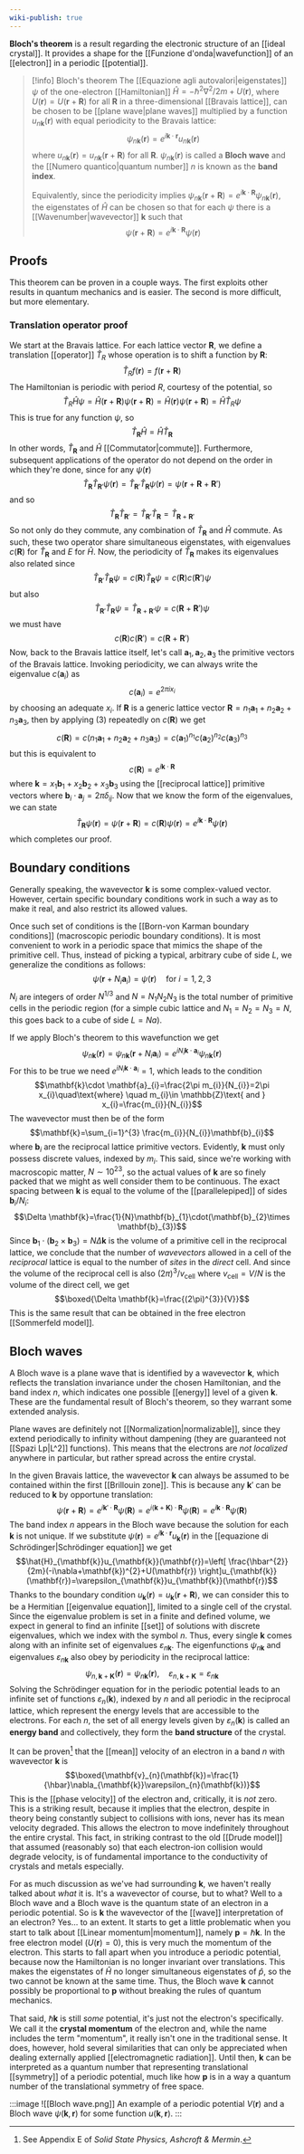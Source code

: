 ```yaml
---
wiki-publish: true
---
```

**Bloch's theorem** is a result regarding the electronic structure of an [[ideal crystal]]. It provides a shape for the [[Funzione d'onda|wavefunction]] of an [[electron]] in a periodic [[potential]].

> [!info] Bloch's theorem
> The [[Equazione agli autovalori|eigenstates]] $\psi$ of the one-electron [[Hamiltonian]] $\hat{H}=-\hbar^{2}\nabla ^{2}/2m + U(\mathbf{r})$, where $U(\mathbf{r})=U(\mathbf{r}+\mathbf{R})$ for all $\mathbf{R}$ in a three-dimensional [[Bravais lattice]], can be chosen to be [[plane wave|plane waves]] multiplied by a function $u_{n\mathbf{k}}(\mathbf{r})$ with equal periodicity to the Bravais lattice:
> $$\psi_{n\mathbf{k}}(\mathbf{r})=e^{i\mathbf{k}\cdot \mathbf{r}}u_{n\mathbf{k}}(\mathbf{r})$$
> where $u_{n\mathbf{k}}(\mathbf{r})=u_{n\mathbf{k}}(\mathbf{r}+\mathbf{R})$ for all $\mathbf{R}$. $\psi_{n\mathbf{k}}(\mathbf{r})$ is called a **Bloch wave** and the [[Numero quantico|quantum number]] $n$ is known as the **band index**.
> 
> Equivalently, since the periodicity implies $\psi_{n\mathbf{k}}(\mathbf{r}+\mathbf{R})=e^{i\mathbf{k}\cdot \mathbf{R}}\psi_{n\mathbf{k}}(\mathbf{r})$, the eigenstates of $\hat{H}$ can be chosen so that for each $\psi$ there is a [[Wavenumber|wavevector]] $\mathbf{k}$ such that
> $$\psi(\mathbf{r}+\mathbf{R})=e^{i\mathbf{k}\cdot \mathbf{R}}\psi(\mathbf{r})$$
## Proofs
This theorem can be proven in a couple ways. The first exploits other results in quantum mechanics and is easier. The second is more difficult, but more elementary.
### Translation operator proof
We start at the Bravais lattice. For each lattice vector $\mathbf{R}$, we define a translation [[operator]]  $\hat{T}_{R}$ whose operation is to shift a function by $\mathbf{R}$:
$$\hat{T}_{R}f(\mathbf{r})=f(\mathbf{r}+\mathbf{R})$$
The Hamiltonian is periodic with period $R$, courtesy of the potential, so
$$\hat{T}_{R}\hat{H}\psi=\hat{H}(\mathbf{r}+\mathbf{R})\psi(\mathbf{r}+\mathbf{R})=\hat{H}(\mathbf{r})\psi(\mathbf{r}+\mathbf{R})=\hat{H}\hat{T}_{R}\psi$$
This is true for any function $\psi$, so
$$\hat{T}_{\mathbf{R}}\hat{H}=\hat{H}\hat{T}_{\mathbf{R}}\tag{1}$$
In other words, $\hat{T}_{\mathbf{R}}$ and $\hat{H}$ [[Commutator|commute]]. Furthermore, subsequent applications of the operator do not depend on the order in which they're done, since for any $\psi(\mathbf{r})$
$$\hat{T}_{\mathbf{R}}\hat{T}_{\mathbf{R}'}\psi(\mathbf{r})=\hat{T}_{\mathbf{R}'}\hat{T}_{\mathbf{R}}\psi(\mathbf{r})=\psi(\mathbf{r}+\mathbf{R}+\mathbf{R}')$$
and so
$$\hat{T}_{\mathbf{R}}\hat{T}_{\mathbf{R}'}=\hat{T}_{\mathbf{R}'}\hat{T}_{\mathbf{R}}=\hat{T}_{\mathbf{R}+\mathbf{R}'}\tag{2}$$
So not only do they commute, any combination of $\hat{T}_{\mathbf{R}}$ and $\hat{H}$ commute. As such, these two operator share simultaneous eigenstates, with eigenvalues $c(\mathbf{R})$ for $\hat{T}_{\mathbf{R}}$ and $E$ for $\hat{H}$. Now, the periodicity of $\hat{T}_{\mathbf{R}}$ makes its eigenvalues also related since
$$\hat{T}_{\mathbf{R}'}\hat{T}_{\mathbf{R}}\psi=c(\mathbf{R})\hat{T}_{\mathbf{R}}\psi=c(\mathbf{R})c(\mathbf{R}')\psi$$
but also
$$\hat{T}_{\mathbf{R}'}\hat{T}_{\mathbf{R}}\psi=\hat{T}_{\mathbf{R}+\mathbf{R}'}\psi=c(\mathbf{R}+\mathbf{R}')\psi$$
we must have
$$c(\mathbf{R})c(\mathbf{R}')=c(\mathbf{R}+\mathbf{R}')\tag{3}$$
Now, back to the Bravais lattice itself, let's call $\mathbf{a}_{1},\mathbf{a}_{2},\mathbf{a}_{3}$ the primitive vectors of the Bravais lattice. Invoking periodicity, we can always write the eigenvalue $c(\mathbf{a}_{i})$ as
$$c(\mathbf{a}_{i})=e^{2\pi ix_{i}}$$
by choosing an adequate $x_{i}$. If $\mathbf{R}$ is a generic lattice vector $\mathbf{R}=n_{1}\mathbf{a}_{1}+n_{2}\mathbf{a}_{2}+n_{3}\mathbf{a}_{3}$, then by applying $(3)$ repeatedly on $c(\mathbf{R})$ we get
$$c(\mathbf{R})=c(n_{1}\mathbf{a}_{1}+n_{2}\mathbf{a}_{2}+n_{3}\mathbf{a}_{3})=c(\mathbf{a}_{1})^{n_{1}}c(\mathbf{a}_{2})^{n_{2}}c(\mathbf{a}_{3})^{n_{3}}$$
but this is equivalent to
$$c(\mathbf{R})=e^{i\mathbf{k}\cdot \mathbf{R}}$$
where $\mathbf{k}=x_{1}\mathbf{b}_{1}+x_{2}\mathbf{b}_{2}+x_{3}\mathbf{b}_{3}$ using the [[reciprocal lattice]] primitive vectors where $\mathbf{b}_{i}\cdot \mathbf{a}_{j}=2\pi \delta_{ij}$. Now that we know the form of the eigenvalues, we can state
$$\hat{T}_{\mathbf{R}}\psi(\mathbf{r})=\psi(\mathbf{r}+\mathbf{R})=c(\mathbf{R})\psi(\mathbf{r})=e^{i\mathbf{k}\cdot \mathbf{R}}\psi(\mathbf{r})$$
which completes our proof.
## Boundary conditions
Generally speaking, the wavevector $\mathbf{k}$ is some complex-valued vector. However, certain specific boundary conditions work in such a way as to make it real, and also restrict its allowed values.

Once such set of conditions is the [[Born-von Karman boundary conditions]] (macroscopic periodic boundary conditions). It is most convenient to work in a periodic space that mimics the shape of the primitive cell. Thus, instead of picking a typical, arbitrary cube of side $L$, we generalize the conditions as follows:
$$\psi(\mathbf{r}+N_{i}\mathbf{a}_{i})=\psi(\mathbf{r})\quad\text{for }i=1,2,3$$
$N_{i}$ are integers of order $N^{1/3}$ and $N=N_{1}N_{2}N_{3}$ is the total number of primitive cells in the periodic region (for a simple cubic lattice and $N_{1}=N_{2}=N_{3}=N$, this goes back to a cube of side $L=Na$).

If we apply Bloch's theorem to this wavefunction we get
$$\psi_{n\mathbf{k}}(\mathbf{r})=\psi_{n\mathbf{k}}(\mathbf{r}+N_{i}\mathbf{a}_{i})=e^{iN_{i}\mathbf{k}\cdot \mathbf{a}_{i}}\psi_{n\mathbf{k}}(\mathbf{r})$$
For this to be true we need $e^{iN_{i}\mathbf{k}\cdot \mathbf{a}_{i}}=1$, which leads to the condition
$$\mathbf{k}\cdot \mathbf{a}_{i}=\frac{2\pi m_{i}}{N_{i}}=2\pi x_{i}\quad\text{where} \quad m_{i}\in \mathbb{Z}\text{ and } x_{i}=\frac{m_{i}}{N_{i}}$$
The wavevector must then be of the form
$$\mathbf{k}=\sum_{i=1}^{3} \frac{m_{i}}{N_{i}}\mathbf{b}_{i}$$
where $\mathbf{b}_{i}$ are the reciprocal lattice primitive vectors. Evidently, $\mathbf{k}$ must only possess discrete values, indexed by $m_{i}$. This said, since we're working with macroscopic matter, $N\sim 10^{23}$, so the actual values of $\mathbf{k}$ are so finely packed that we might as well consider them to be continuous. The exact spacing between $\mathbf{k}$ is equal to the volume of the [[parallelepiped]] of sides $\mathbf{b}_{i}/N_{i}$:
$$\Delta \mathbf{k}=\frac{1}{N}\mathbf{b}_{1}\cdot(\mathbf{b}_{2}\times \mathbf{b}_{3})$$
Since $\mathbf{b}_{1}\cdot(\mathbf{b}_{2}\times \mathbf{b}_{3})=N\Delta \mathbf{k}$ is the volume of a primitive cell in the reciprocal lattice, we conclude that the number of *wavevectors* allowed in a cell of the *reciprocal* lattice is equal to the number of *sites* in the *direct* cell. And since the volume of the reciprocal cell is also $(2\pi)^{3}/v_\text{cell}$ where $v_\text{cell}=V/N$ is the volume of the direct cell, we get
$$\boxed{\Delta \mathbf{k}=\frac{(2\pi)^{3}}{V}}$$
This is the same result that can be obtained in the free electron [[Sommerfeld model]].
## Bloch waves
A Bloch wave is a plane wave that is identified by a wavevector $\mathbf{k}$, which reflects the translation invariance under the chosen Hamiltonian, and the band index $n$, which indicates one possible [[energy]] level of a given $\mathbf{k}$. These are the fundamental result of Bloch's theorem, so they warrant some extended analysis.

Plane waves are definitely not [[Normalization|normalizable]], since they extend periodically to infinity without dampening (they are guaranteed not [[Spazi Lp|L^2]] functions). This means that the electrons are *not localized* anywhere in particular, but rather spread across the entire crystal.

In the given Bravais lattice, the wavevector $\mathbf{k}$ can always be assumed to be contained within the first [[Brillouin zone]]. This is because any $\mathbf{k}'$ can be reduced to $\mathbf{k}$ by opportune translation:
$$\psi(\mathbf{r}+\mathbf{R})=e^{i\mathbf{k}'\cdot \mathbf{R}}\psi(\mathbf{R})=e^{i(\mathbf{k}+\mathbf{K})\cdot \mathbf{R}}\psi(\mathbf{R})=e^{i\mathbf{k}\cdot \mathbf{R}}\psi(\mathbf{R})$$
The band index $n$ appears in the Bloch wave because the solution for each $\mathbf{k}$ is not unique. If we substitute $\psi(\mathbf{r})=e^{i\mathbf{k}\cdot \mathbf{r}}u_{\mathbf{k}}(\mathbf{r})$ in the [[equazione di Schrödinger|Schrödinger equation]] we get
$$\hat{H}_{\mathbf{k}}u_{\mathbf{k}}(\mathbf{r})=\left[ \frac{\hbar^{2}}{2m}(-i\nabla+\mathbf{k})^{2}+U(\mathbf{r}) \right]u_{\mathbf{k}}(\mathbf{r})=\varepsilon_{\mathbf{k}}u_{\mathbf{k}}(\mathbf{r})$$
Thanks to the boundary condition $u_{\mathbf{k}}(\mathbf{r})=u_{\mathbf{k}}(\mathbf{r}+\mathbf{R})$, we can consider this to be a Hermitian [[eigenvalue equation]], limited to a single cell of the crystal. Since the eigenvalue problem is set in a finite and defined volume, we expect in general to find an infinite [[set]] of solutions with discrete eigenvalues, which we index with the symbol $n$. Thus, every single $\mathbf{k}$ comes along with an infinite set of eigenvalues $\varepsilon_{n\mathbf{k}}$. The eigenfunctions $\psi_{n\mathbf{k}}$ and eigenvalues $\varepsilon_{n\mathbf{k}}$ also obey by periodicity in the reciprocal lattice:
$$\psi_{n,\mathbf{k}+\mathbf{K}}(\mathbf{r})=\psi_{n\mathbf{k}}(\mathbf{r}),\quad \varepsilon_{n,\mathbf{k}+\mathbf{K}}=\varepsilon_{n\mathbf{k}}$$
Solving the Schrödinger equation for in the periodic potential leads to an infinite set of functions $\varepsilon_{n}(\mathbf{k})$, indexed by $n$ and all periodic in the reciprocal lattice, which represent the energy levels that are accessible to the electrons. For each $n$, the set of all energy levels given by $\varepsilon_{n}(\mathbf{k})$ is called an **energy band** and collectively, they form the **band structure** of the crystal.

It can be proven[^1] that the [[mean]] velocity of an electron in a band $n$ with wavevector $\mathbf{k}$ is
$$\boxed{\mathbf{v}_{n}(\mathbf{k})=\frac{1}{\hbar}\nabla_{\mathbf{k}}\varepsilon_{n}(\mathbf{k})}$$
This is the [[phase velocity]] of the electron and, critically, it is *not* zero. This is a striking result, because it implies that the electron, despite in theory being constantly subject to collisions with ions, never has its mean velocity degraded. This allows the electron to move indefinitely throughout the entire crystal. This fact, in striking contrast to the old [[Drude model]] that assumed (reasonably so) that each electron-ion collision would degrade velocity, is of fundamental importance to the conductivity of crystals and metals especially.

For as much discussion as we've had surrounding $\mathbf{k}$, we haven't really talked about *what* it is. It's a wavevector of course, but to what? Well to a Bloch wave and a Bloch wave is the quantum state of an electron in a periodic potential. So is $\mathbf{k}$ the wavevector of the [[wave]] interpretation of an electron? Yes... to an extent. It starts to get a little problematic when you start to talk about [[Linear momentum|momentum]], namely $\mathbf{p}=\hbar \mathbf{k}$. In the free electron model ($U(\mathbf{r})=0$), this is very much the momentum of the electron. This starts to fall apart when you introduce a periodic potential, because now the Hamiltonian is no longer invariant over translations. This makes the eigenstates of $\hat{H}$ no longer simultaneous eigenstates of $\hat{p}$, so the two cannot be known at the same time. Thus, the Bloch wave $\mathbf{k}$ cannot possibly be proportional to $\mathbf{p}$ without breaking the rules of quantum mechanics.

That said, $\hbar \mathbf{k}$ is still *some* potential, it's just not the electron's specifically. We call it the **crystal momentum** of the electron and, while the name includes the term "momentum", it really isn't one in the traditional sense. It does, however, hold several similarities that can only be appreciated when dealing externally applied [[electromagnetic radiation]]. Until then, $\mathbf{k}$ can be interpreted as a quantum number that representing translational [[symmetry]] of a periodic potential, much like how $\mathbf{p}$ is in a way a quantum number of the translational symmetry of free space.

:::image
![[Bloch wave.png]]
An example of a periodic potential $V(\mathbf{r})$ and a Bloch wave $\psi(\mathbf{k},\mathbf{r})$ for some function $u(\mathbf{k},\mathbf{r})$.
:::

[^1]: See Appendix E of *Solid State Physics, Ashcroft & Mermin*.
